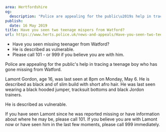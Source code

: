 ```yaml
area: Hertfordshire
og:
  description: "Police are appealing for the public\u2019s help in tracing a teenage boy who has gone missing from Watford."
publish:
  date: 16 May 2019
title: Have you seen two teenage mispers from Watford?
url: https://www.herts.police.uk/news-and-appeals/Have-you-seen-two-teenage-mispers-from-Watford-0234C
```

* Have you seen missing teenager from Watford?
 * He is described as vulnerable.
 * Please call 101 - or 999 if you believe you are with him.

Police are appealing for the public's help in tracing a teenage boy who has gone missing from Watford.

Lamont Gordon, age 16, was last seen at 8pm on Monday, May 6. He is described as black and of slim build with short afro hair. He was last seen wearing a black hooded jumper, tracksuit bottoms and black Jordon trainers.

He is described as vulnerable.

If you have seen Lamont since he was reported missing or have information about where he may be, please call 101. If you believe you are with Lamont now or have seen him in the last few moments, please call 999 immediately.
